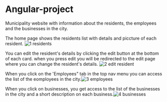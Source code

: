 # Angular-project
Municipality website with information about the residents, the employees and the businesses in the city.

The home page shows the residents list with details and piccture of each resident.
![1 residents](https://user-images.githubusercontent.com/93192407/175656266-f1fbf3cd-8420-425c-9adc-5b92d6d0283c.JPG)

You can edit the resident's details by clicking the edit button at the bottom of each card.
when you press edit you will be redirected to the edit page where you can change the resident's details.
![2 edit resident](https://user-images.githubusercontent.com/93192407/175656461-b5f8a98f-11bf-4643-9116-104b33a94fea.JPG)

When you click on the 'Employees" tab in the top nav menu you can access the list of the eomployees in the city.![3 employees](https://user-images.githubusercontent.com/93192407/175656724-e712c462-3c0a-4cb5-a1f9-b5ee2f26bd98.JPG)

When you click on businesses, you get access to the list of the businesses in the city and a short description on each business.![4 businesses](https://user-images.githubusercontent.com/93192407/175656916-b541d8a1-7ba5-4617-b983-88486951de8f.JPG)
